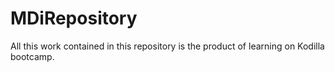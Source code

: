 # MDiRepository
All this work contained in this repository is the product of learning on Kodilla bootcamp.
